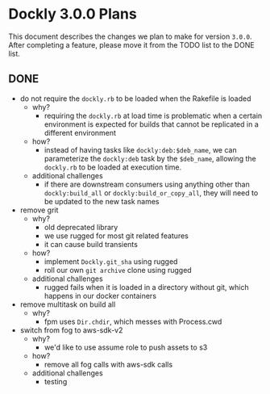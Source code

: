 # Dockly 3.0.0 Plans

This document describes the changes we plan to make for version `3.0.0`.
After completing a feature, please move it from the TODO list to the DONE list.

## DONE

* do not require the `dockly.rb` to be loaded when the Rakefile is loaded
    * why?
        * requiring the `dockly.rb` at load time is problematic when a certain
          environment is expected for builds that cannot be replicated in a
          different environment
    * how?
        * instead of having tasks like `dockly:deb:$deb_name`, we can
          parameterize the `dockly:deb` task by the `$deb_name`, allowing the
          `dockly.rb` to be loaded at execution time.
    * additional challenges
        * if there are downstream consumers using anything other than
          `dockly:build_all` or `dockly:build_or_copy_all`, they will need to be
          updated to the new task names
* remove grit
    * why?
        * old deprecated library
        * we use rugged for most git related features
        * it can cause build transients
    * how?
        * implement `Dockly.git_sha` using rugged
        * roll our own `git archive` clone using rugged
    * additional challenges
        * rugged fails when it is loaded in a directory without git, which
          happens in our docker containers
* remove multitask on build all
    * why?
        * fpm uses `Dir.chdir`, which messes with Process.cwd
* switch from fog to aws-sdk-v2
    * why?
        * we'd like to use assume role to push assets to s3
    * how?
        * remove all fog calls with aws-sdk calls
    * additional challenges
        * testing
